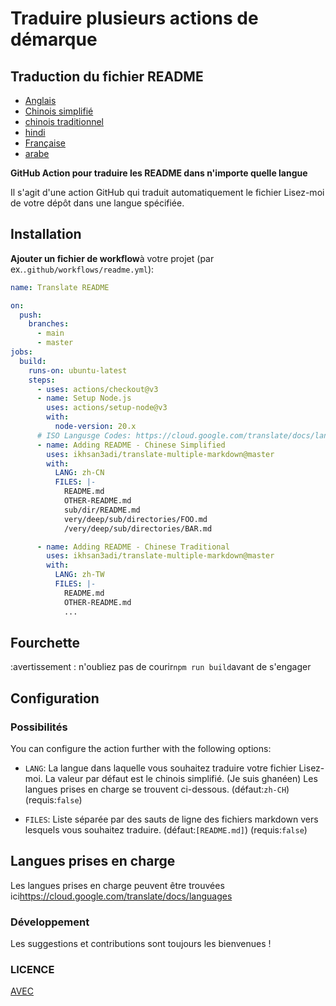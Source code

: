 # Traduire plusieurs actions de démarque

## Traduction du fichier README

-   [Anglais](README.md)
-   [Chinois simplifié](README.zh-CN.md)
-   [chinois traditionnel](README.zh-TW.md)
-   [hindi](README.hi.md)
-   [Française](README.fr.md)
-   [arabe](README.ar.md)

**GitHub Action pour traduire les README dans n'importe quelle langue**

Il s'agit d'une action GitHub qui traduit automatiquement le fichier Lisez-moi de votre dépôt dans une langue spécifiée.

## Installation

**Ajouter un fichier de workflow**à votre projet (par ex.`.github/workflows/readme.yml`):

```yaml
name: Translate README

on:
  push:
    branches:
      - main
      - master
jobs:
  build:
    runs-on: ubuntu-latest
    steps:
      - uses: actions/checkout@v3
      - name: Setup Node.js
        uses: actions/setup-node@v3
        with:
          node-version: 20.x
      # ISO Langusge Codes: https://cloud.google.com/translate/docs/languages
      - name: Adding README - Chinese Simplified
        uses: ikhsan3adi/translate-multiple-markdown@master
        with:
          LANG: zh-CN
          FILES: |-
            README.md
            OTHER-README.md
            sub/dir/README.md
            very/deep/sub/directories/FOO.md
            /very/deep/sub/directories/BAR.md

      - name: Adding README - Chinese Traditional
        uses: ikhsan3adi/translate-multiple-markdown@master
        with:
          LANG: zh-TW
          FILES: |-
            README.md
            OTHER-README.md
            ...
```

## Fourchette

:avertissement : n'oubliez pas de courir`npm run build`avant de s'engager

## Configuration

### Possibilités

You can configure the action further with the following options:

-   `LANG`: La langue dans laquelle vous souhaitez traduire votre fichier Lisez-moi. La valeur par défaut est le chinois simplifié. (Je suis ghanéen) Les langues prises en charge se trouvent ci-dessous.
    (défaut:`zh-CH`) (requis:`false`)

-   `FILES`: Liste séparée par des sauts de ligne des fichiers markdown vers lesquels vous souhaitez traduire. (défaut:`[README.md]`) (requis:`false`)

## Langues prises en charge

Les langues prises en charge peuvent être trouvées ici<https://cloud.google.com/translate/docs/languages>

### Développement

Les suggestions et contributions sont toujours les bienvenues !

### LICENCE

[AVEC](./LICENSE)
